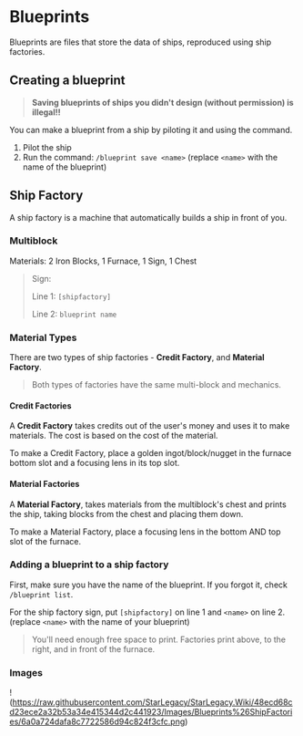 # Blueprints

Blueprints are files that store the data of ships, reproduced using ship factories.

## Creating a blueprint

> **Saving blueprints of ships you didn't design (without permission) is illegal!!**

You can make a blueprint from a ship by piloting it and using the command.

1. Pilot the ship
2. Run the command: `/blueprint save <name>` (replace `<name>` with the name of the blueprint)

## Ship Factory

A ship factory is a machine that automatically builds a ship in front of you.

### Multiblock

Materials: 2 Iron Blocks, 1 Furnace, 1 Sign, 1 Chest

> Sign:
>
> Line 1: `[shipfactory]`
>
> Line 2: `blueprint name`

### Material Types

There are two types of ship factories -
**Credit Factory**, and **Material Factory**.

> Both types of factories have the same multi-block and mechanics.

#### Credit Factories

A **Credit Factory** takes credits out of the user's money and uses it to make materials.
The cost is based on the cost of the material.

To make a Credit Factory, place a golden ingot/block/nugget in the furnace bottom slot
and a focusing lens in its top slot.

#### Material Factories

A **Material Factory**, takes materials from the multiblock's chest and prints the ship, taking blocks from the chest and placing them down.

To make a Material Factory, place a focusing lens in the bottom AND top slot of the furnace.

### Adding a blueprint to a ship factory

First, make sure you have the name of the blueprint. If you forgot it, check `/blueprint list`.

For the ship factory sign, put `[shipfactory]` on line 1 and `<name>` on line 2.
(replace `<name>` with the name of your blueprint)

> You'll need enough free space to print.
> Factories print above, to the right, and in front of the furnace.

### Images
!(https://raw.githubusercontent.com/StarLegacy/StarLegacy.Wiki/48ecd68cd23ece2a32b53a34e415344d2c441923/Images/Blueprints%26ShipFactories/6a0a724dafa8c7722586d94c824f3cfc.png)
